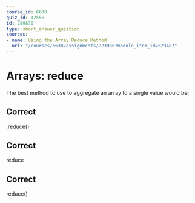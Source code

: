 ```yaml
---
course_id: 6638
quiz_id: 42558
id: 289870
type: short_answer_question
sources:
- name: Using the Array Reduce Method
  url: "/courses/6638/assignments/223936?module_item_id=523487"
---
```


# Arrays: reduce

The best method to use to aggregate an array to a single value would be:

## Correct

.reduce()

## Correct

reduce

## Correct

reduce()
